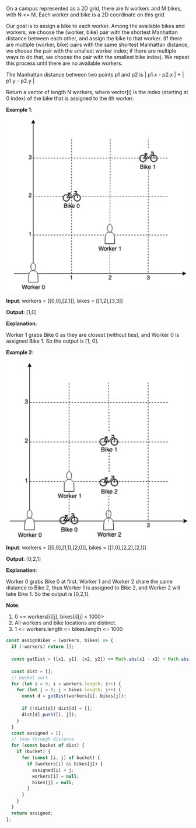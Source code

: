 On a campus represented as a 2D grid, there are N workers and M bikes, with N <= M. Each worker and bike is a 2D coordinate on this grid.

Our goal is to assign a bike to each worker. Among the available bikes and workers, we choose the (worker, bike) pair with the shortest Manhattan distance between each other, and assign the bike to that worker. (If there are multiple (worker, bike) pairs with the same shortest Manhattan distance, we choose the pair with the smallest worker index; if there are multiple ways to do that, we choose the pair with the smallest bike index). We repeat this process until there are no available workers.

The Manhattan distance between two points p1 and p2 is | p1.x - p2.x | + | p1.y - p2.y |

Return a vector of length N workers, where vector[i] is the index (starting at 0 index) of the bike that is assigned to the ith worker.

**Example 1**:

![](assign-bikes-1.png)

**Input**: workers = [[0,0],[2,1]], bikes = [[1,2],[3,3]]

**Output**: [1,0]

**Explanation**:

Worker 1 grabs Bike 0 as they are closest (without ties), and Worker 0 is assigned Bike 1. So the output is [1, 0].

**Example 2**:

![](assign-bikes-2.png)

**Input**: workers = [[0,0],[1,1],[2,0]], bikes = [[1,0],[2,2],[2,1]]

**Output**: [0,2,1]

**Explanation**:

Worker 0 grabs Bike 0 at first. Worker 1 and Worker 2 share the same distance to Bike 2, thus Worker 1 is assigned to Bike 2, and Worker 2 will take Bike 1. So the output is [0,2,1].

**Note**:

1. 0 <= workers[i][j], bikes[i][j] < 1000>
2. All workers and bike locations are distinct.
3. 1 <= workers.length <= bikes.length <= 1000

```js
const assignBikes = (workers, bikes) => {
  if (!workers) return [];

  const getDist = ([x1, y1], [x2, y2]) => Math.abs(x1 - x2) + Math.abs(y1 - y2);

  const dist = [];
  // bucket sort
  for (let i = 0; i < workers.length; i++) {
    for (let j = 0; j < bikes.length; j++) {
      const d = getDist(workers[i], bikes[j]);

      if (!dist[d]) dist[d] = [];
      dist[d].push([i, j]);
    }
  }
  const assigned = [];
  // loop through distance
  for (const bucket of dist) {
    if (bucket) {
      for (const [i, j] of bucket) {
        if (workers[i] && bikes[j]) {
          assigned[i] = j;
          workers[i] = null;
          bikes[j] = null;
        }
      }
    }
  }
  return assigned;
};
```
